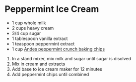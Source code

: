 # Peppermint Ice Cream

- 1 cup whole milk
- 2 cups heavy cream
- 3/4 cup sugar
- 1 tablespoon vanilla extract
- 1 teaspoon peppermint extract
- 1 cup [Andes peppermint crunch baking chips](https://www.target.com/p/andes-peppermint-crunch-baking-chips---10oz/-/A-15022276)

1. In a stand mixer, mix milk and sugar until sugar is disolved
2. Mix in cream and extracts
3. Add base to ice cream maker for 12 minutes
4. Add peppermint chips until combined